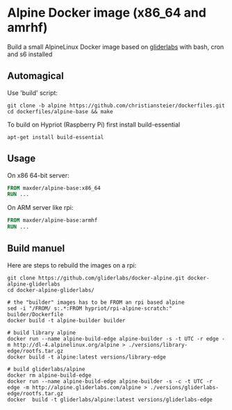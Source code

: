 # Alpine Docker image (x86_64 and amrhf)

Build a small AlpineLinux Docker image based on [gliderlabs](http://gliderlabs.viewdocs.io/docker-alpine) with bash, cron and s6 installed

## Automagical

Use 'build' script:

```
git clone -b alpine https://github.com/christiansteier/dockerfiles.git
cd dockerfiles/alpine-base && make
```

To build on Hypriot (Raspberry Pi) first install build-essential
```
apt-get install build-essential
```

## Usage

On x86 64-bit server:
```dockerfile
FROM maxder/alpine-base:x86_64
RUN ...
```

On ARM server like rpi:
```dockerfile
FROM maxder/alpine-base:armhf
RUN ...
```

## Build manuel

Here are steps to rebuild the images on a rpi:
```
git clone https://github.com/gliderlabs/docker-alpine.git docker-alpine-gliderlabs
cd docker-alpine-gliderlabs/

# the "builder" images has to be FROM an rpi based alpine
sed -i "/FROM/ s:.*:FROM hypriot/rpi-alpine-scratch:" builder/Dockerfile
docker build -t alpine-builder builder

# build library alpine
docker run --name alpine-build-edge alpine-builder -s -t UTC -r edge -m http://dl-4.alpinelinux.org/alpine > ./versions/library-edge/rootfs.tar.gz
docker build -t alpine:latest versions/library-edge

# build gliderlabs/alpine
docker rm alpine-build-edge
docker run --name alpine-build-edge alpine-builder -s -c -t UTC -r edge -m http://alpine.gliderlabs.com/alpine > ./versions/gliderlabs-edge/rootfs.tar.gz
docker  build -t gliderlabs/alpine:latest versions/gliderlabs-edge
```
